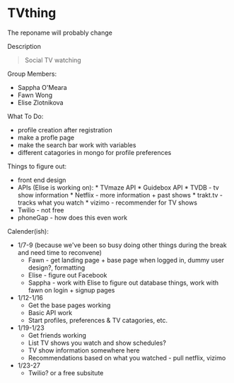 TVthing
=======

The reponame will probably change

Description
> Social TV watching 

Group Members:
>     
* Sappha O'Meara 
* Fawn Wong
* Elise Zlotnikova

What To Do:
>
* profile creation after registration
* make a profle page
* make the search bar work with variables
* different catagories in mongo for profile preferences

Things to figure out:
>
* front end design
* APIs (Elise is working on): 
      * TVmaze API 
      * Guidebox API 
      * TVDB - tv show information
      * Netflix - more information + past shows
      * trakt.tv - tracks what you watch
      * vizimo - recommender for TV shows
* Twilio - not free 
* phoneGap - how does this even work

Calender(ish):
>
* 1/7-9 (because we've been so busy doing other things during the break and need time to reconvene)
  * Fawn - get landing page + base page when logged in, dummy user design?, formatting
  * Elise - figure out Facebook
  * Sappha - work with Elise to figure out database things, work with fawn on login + signup pages
* 1/12-1/16
  * Get the base pages working
  * Basic API work
  * Start profiles, preferences & TV catagories, etc.
* 1/19-1/23
  * Get friends working
  * List TV shows you watch and show schedules?
  * TV show information somewhere here
  * Recommendations based on what you watched - pull netflix, vizimo
* 1/23-27
  * Twilio? or a free subsitute